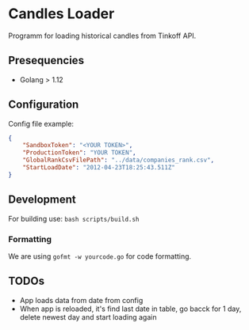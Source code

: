 # Candles Loader

Programm for loading historical candles from Tinkoff API.

## Presequencies

* Golang > 1.12

## Configuration

Config file example:
```json
{
    "SandboxToken": "<YOUR TOKEN>",
    "ProductionToken": "YOUR TOKEN",
    "GlobalRankCsvFilePath": "../data/companies_rank.csv",
    "StartLoadDate": "2012-04-23T18:25:43.511Z"
}
```

## Development

For building use: `bash scripts/build.sh`

### Formatting

We are using `gofmt -w yourcode.go` for code formatting.

## TODOs

* App loads data from date from config
* When app is reloaded, it's find last date in table, go bacck for 1 day, delete newest day and start loading again